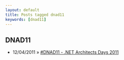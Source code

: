 ```yaml
---
layout: default
title: Posts tagged dnad11
keywords: [dnad11]
---
```

<h2 class="category">DNAD11</h2>
<ul class="posts">
<li>
<p>
<span class="date">12/04/2011</span> &raquo; 
<a href="/blog/dnad11-net-architects-days-2011">#DNAD11 - .NET Architects Days 2011</a>
</p>
</li> 
</ul>
